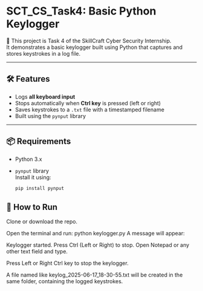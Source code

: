 # SCT_CS_Task4: Basic Python Keylogger

🔐 This project is Task 4 of the SkillCraft Cyber Security Internship.  
It demonstrates a basic keylogger built using Python that captures and stores keystrokes in a log file.

---

## 🛠️ Features

- Logs **all keyboard input**
- Stops automatically when **Ctrl key** is pressed (left or right)
- Saves keystrokes to a `.txt` file with a timestamped filename
- Built using the `pynput` library

---

## 📦 Requirements

- Python 3.x
- `pynput` library  
  Install it using:

  ```bash
  pip install pynput
## 🚀 How to Run
Clone or download the repo.

Open the terminal and run:
python keylogger.py
A message will appear:

Keylogger started. Press Ctrl (Left or Right) to stop.
Open Notepad or any other text field and type.

Press Left or Right Ctrl key to stop the keylogger.

A file named like keylog_2025-06-17_18-30-55.txt will be created in the same folder, containing the logged keystrokes.
